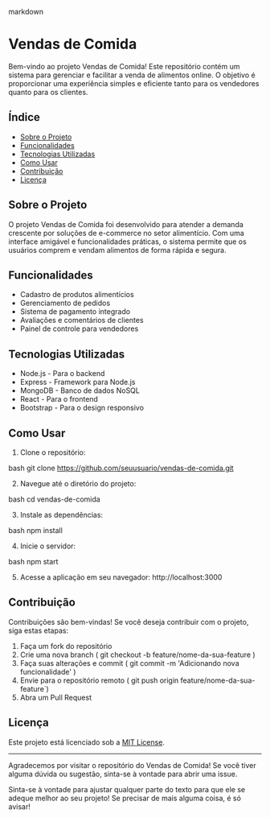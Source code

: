 markdown
# Vendas de Comida

Bem-vindo ao projeto Vendas de Comida! Este repositório contém um sistema para gerenciar e facilitar a venda de alimentos online. O objetivo é proporcionar uma experiência simples e eficiente tanto para os vendedores quanto para os clientes.

## Índice

- [Sobre o Projeto](#sobre-o-projeto)
- [Funcionalidades](#funcionalidades)
- [Tecnologias Utilizadas](#tecnologias-utilizadas)
- [Como Usar](#como-usar)
- [Contribuição](#contribuição)
- [Licença](#licença)

## Sobre o Projeto

O projeto Vendas de Comida foi desenvolvido para atender a demanda crescente por soluções de e-commerce no setor alimentício. Com uma interface amigável e funcionalidades práticas, o sistema permite que os usuários comprem e vendam alimentos de forma rápida e segura.

## Funcionalidades

- Cadastro de produtos alimentícios
- Gerenciamento de pedidos
- Sistema de pagamento integrado
- Avaliações e comentários de clientes
- Painel de controle para vendedores

## Tecnologias Utilizadas

- Node.js - Para o backend
- Express - Framework para Node.js
- MongoDB - Banco de dados NoSQL
- React - Para o frontend
- Bootstrap - Para o design responsivo

## Como Usar

1. Clone o repositório:
   
bash
git clone https://github.com/seuusuario/vendas-de-comida.git

2. Navegue até o diretório do projeto:
   
bash
cd vendas-de-comida

3. Instale as dependências:
   
bash
npm install

4. Inicie o servidor:
   
bash
npm start

5. Acesse a aplicação em seu navegador: 
http://localhost:3000


## Contribuição

Contribuições são bem-vindas! Se você deseja contribuir com o projeto, siga estas etapas:

1. Faça um fork do repositório
2. Crie uma nova branch (
git checkout -b feature/nome-da-sua-feature
)
3. Faça suas alterações e commit (
git commit -m 'Adicionando nova funcionalidade'
)
4. Envie para o repositório remoto (
git push origin feature/nome-da-sua-feature`)
5. Abra um Pull Request

## Licença

Este projeto está licenciado sob a [MIT License](LICENSE).

---

Agradecemos por visitar o repositório do Vendas de Comida! Se você tiver alguma dúvida ou sugestão, sinta-se à vontade para abrir uma issue.


Sinta-se à vontade para ajustar qualquer parte do texto para que ele se adeque melhor ao seu projeto! Se precisar de mais alguma coisa, é só avisar!
